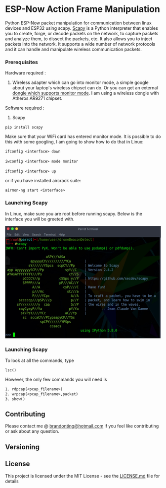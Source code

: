 # ESP-Now Action Frame Manipulation

Python ESP-Now packet manipulation for communication between linux devices and ESP32 using scapy. [Scapy] is a Python interpreter that enables you to create, forge, or decode packets on the network, to capture packets and analyze them, to dissect the packets, etc. It also allows you to inject packets into the network. It supports a wide number of network protocols and it can handle and manipulate wireless communication packets.

### Prerequisites

Hardware required :
1. Wireless adapter which can go into monitor mode, a simple google about your laptop's wireless chipset can do. Or you can get an external [dongle which supports monitor mode]. I am using a wireless dongle with Atheros AR9271 chipset.

Software required :
1. Scapy

```
pip install scapy
```

Make sure that your WiFi card has entered monitor mode. It is possible to do this with some googling, I am going to show how to do that in Linux:

```
ifconfig <interface> down

iwconfig <interface> mode monitor

ifconfig <interface> up
```

or if you have installed aircrack suite:

```
airmon-ng start <interface>
```

### Launching Scapy

In Linux, make sure you are root before running scapy. Below is the interface you will be greeted with.

![Scapy Interface](scapy.jpg)

### Launching Scapy

To look at all the commands, type
```
lsc()
```
However, the only few commands you will need is
```
1. rdpcap(<pcap_filename>)
2. wrpcap(<pcap_filename>,packet)
3. show()
```

## Contributing

Please contact me @ brandonting@hotmail.com if you feel like contributing or ask about any question.

## Versioning

## License

This project is licensed under the MIT License - see the [LICENSE.md](LICENSE.md) file for details

[Beacon frames]: https://en.wikipedia.org/wiki/Beacon_frame
[Scapy]: https://resources.infosecinstitute.com/what-is-scapy/#gref
[dongle which supports monitor mode]: https://www.wirelesshack.org/best-kali-linux-compatible-usb-adapter-dongles.html

